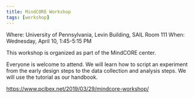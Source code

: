 ```yaml
---
title: MindCORE Workshop
tags: [workshop]
---
```


Where: University of Pennsylvania, Levin Building, SAIL Room 111
When: Wednesday, April 10, 1:45-5:15 PM

This workshop is organized as part of the MindCORE center.

Everyone is welcome to attend. We will learn how to script an experiment from the early design steps to the data collection and analysis steps. We will use the tutorial as our handbook.

https://www.pcibex.net/2019/03/29/mindcore-workshop/
